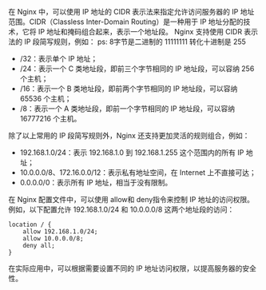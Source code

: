 在 Nginx 中，可以使用 IP 地址的 CIDR 表示法来指定允许访问服务器的 IP 地址范围。CIDR（Classless Inter-Domain Routing）是一种用于 IP 地址分配的技术，它将 IP 地址和掩码组合起来，表示一个地址段。
Nginx 支持使用 CIDR 表示法的 IP 段简写规则，例如：
ps: 8字节是二进制的 11111111 转化十进制是 255
- /32：表示单个 IP 地址；
- /24：表示一个 C 类地址段，即前三个字节相同的 IP 地址段，可以容纳 256 个主机；
- /16：表示一个 B 类地址段，即前两个字节相同的 IP 地址段，可以容纳 65536 个主机；
- /8：表示一个 A 类地址段，即前一个字节相同的 IP 地址段，可以容纳 16777216 个主机。
  
除了以上常用的 IP 段简写规则外，Nginx 还支持更加灵活的规则组合，例如：

- 192.168.1.0/24：表示 192.168.1.0 到 192.168.1.255 这个范围内的所有 IP 地址；
- 10.0.0.0/8、172.16.0.0/12：表示私有地址空间，在 Internet 上不直接可达；
- 0.0.0.0/0：表示所有 IP 地址，相当于没有限制。

在 Nginx 配置文件中，可以使用 allow和 deny指令来控制 IP 地址的访问权限。例如，以下配置允许 192.168.1.0/24 和 10.0.0.0/8 这两个地址段的访问：
```
location / {
    allow 192.168.1.0/24;
    allow 10.0.0.0/8;
    deny all;
}
````
在实际应用中，可以根据需要设置不同的 IP 地址访问权限，以提高服务器的安全性。